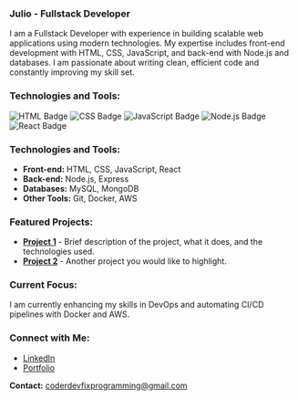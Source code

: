 ### Julio - Fullstack Developer

I am a Fullstack Developer with experience in building scalable web applications using modern technologies. My expertise includes front-end development with HTML, CSS, JavaScript, and back-end with Node.js and databases. I am passionate about writing clean, efficient code and constantly improving my skill set.


### Technologies and Tools:
![HTML Badge](https://img.shields.io/badge/HTML5-E34F26?style=for-the-badge&logo=html5&logoColor=white)
![CSS Badge](https://img.shields.io/badge/CSS3-1572B6?style=for-the-badge&logo=css3&logoColor=white)
![JavaScript Badge](https://img.shields.io/badge/JavaScript-F7DF1E?style=for-the-badge&logo=javascript&logoColor=black)
![Node.js Badge](https://img.shields.io/badge/Node.js-43853D?style=for-the-badge&logo=node.js&logoColor=white)
![React Badge](https://img.shields.io/badge/React-61DAFB?style=for-the-badge&logo=react&logoColor=black)


### Technologies and Tools:
- **Front-end:** HTML, CSS, JavaScript, React
- **Back-end:** Node.js, Express
- **Databases:** MySQL, MongoDB
- **Other Tools:** Git, Docker, AWS

### Featured Projects:
- **[Project 1](#)** - Brief description of the project, what it does, and the technologies used.
- **[Project 2](#)** - Another project you would like to highlight.

### Current Focus:
I am currently enhancing my skills in DevOps and automating CI/CD pipelines with Docker and AWS.

### Connect with Me:
- [LinkedIn](https://linkedin.com/in/your-linkedin)
- [Portfolio](https://yourportfolio.com)

**Contact:** coderdevfixprogramming@gmail.com
